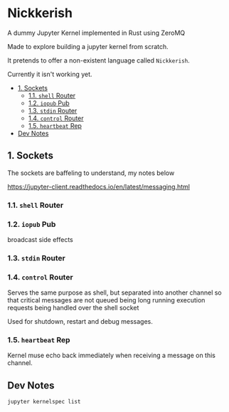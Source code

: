 # Nickkerish <!-- omit in toc -->

A dummy Jupyter Kernel implemented in Rust using ZeroMQ

Made to explore building a jupyter kernel from scratch.

It pretends to offer a non-existent language called `Nickkerish`.

Currently it isn't working yet.

- [1. Sockets](#1-sockets)
  - [1.1. `shell` Router](#11-shell-router)
  - [1.2. `iopub` Pub](#12-iopub-pub)
  - [1.3. `stdin` Router](#13-stdin-router)
  - [1.4. `control` Router](#14-control-router)
  - [1.5. `heartbeat` Rep](#15-heartbeat-rep)
- [Dev Notes](#dev-notes)


## 1. Sockets

The sockets are baffeling to understand, my notes below

<https://jupyter-client.readthedocs.io/en/latest/messaging.html>

### 1.1. `shell` Router

### 1.2. `iopub` Pub

broadcast side effects

### 1.3. `stdin` Router

### 1.4. `control` Router

Serves the same purpose as shell, but separated into another channel so that
critical messages are not queued being long running execution requests being
handled over the shell socket

Used for shutdown, restart and debug messages.

### 1.5. `heartbeat` Rep

Kernel muse echo back immediately when receiving a message on this channel.

## Dev Notes

```bash
jupyter kernelspec list
```